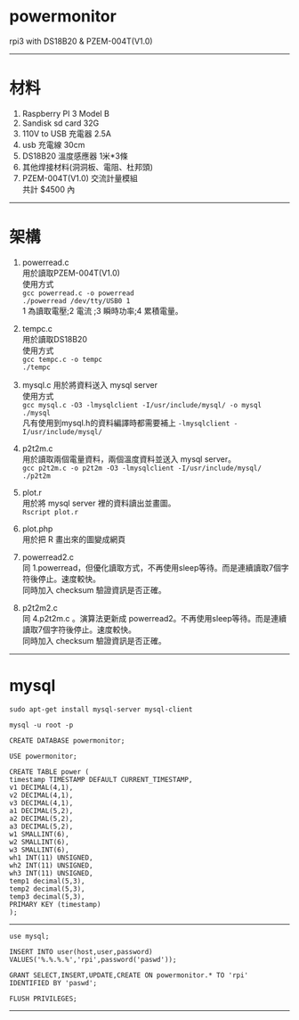 # powermonitor
rpi3 with DS18B20 & PZEM-004T(V1.0)  

---

# 材料
1. Raspberry PI 3 Model B  
2. Sandisk sd card 32G   
3. 110V to USB 充電器 2.5A  
4. usb 充電線 30cm   
5. DS18B20 溫度感應器 1米*3條   
6. 其他焊接材料(洞洞板、電阻、杜邦頭)  
7. PZEM-004T(V1.0) 交流計量模組  
共計 $4500 內  

---

# 架構
1. powerread.c   
用於讀取PZEM-004T(V1.0)  
使用方式  
`gcc powerread.c -o powerread`  
`./powerread /dev/tty/USB0 1`  
1 為讀取電壓;2 電流 ;3 瞬時功率;4 累積電量。  

2. tempc.c  
用於讀取DS18B20  
使用方式  
`gcc tempc.c -o tempc`  
`./tempc`  

3. mysql.c
用於將資料送入 mysql server  
使用方式  
`gcc mysql.c -O3 -lmysqlclient -I/usr/include/mysql/ -o mysql`  
`./mysql`  
凡有使用到mysql.h的資料編譯時都需要補上 `-lmysqlclient -I/usr/include/mysql/`  

4. p2t2m.c  
用於讀取兩個電量資料，兩個溫度資料並送入 mysql server。  
`gcc p2t2m.c -o p2t2m -O3 -lmysqlclient -I/usr/include/mysql/`  
`./p2t2m`  

5. plot.r  
用於將 mysql server 裡的資料讀出並畫圖。  
`Rscript plot.r`  

6. plot.php  
用於把 R 畫出來的圖變成網頁  

7. powerread2.c  
同 1.powerread，但優化讀取方式，不再使用sleep等待。而是連續讀取7個字符後停止。速度較快。  
同時加入 checksum 驗證資訊是否正確。  

8. p2t2m2.c  
同 4.p2t2m.c 。演算法更新成 powerread2。不再使用sleep等待。而是連續讀取7個字符後停止。速度較快。  
同時加入 checksum 驗證資訊是否正確。  

---

# mysql
`sudo apt-get install mysql-server mysql-client`  
  
`mysql -u root -p`  
  
`CREATE DATABASE powermonitor;`  
  
`USE powermonitor;`  
  
`CREATE TABLE power (`  
`timestamp TIMESTAMP DEFAULT CURRENT_TIMESTAMP, `  
`v1 DECIMAL(4,1),`  
`v2 DECIMAL(4,1),`  
`v3 DECIMAL(4,1),`  
`a1 DECIMAL(5,2),`  
`a2 DECIMAL(5,2),`  
`a3 DECIMAL(5,2),`  
`w1 SMALLINT(6),`  
`w2 SMALLINT(6),`  
`w3 SMALLINT(6),`  
`wh1 INT(11) UNSIGNED,`  
`wh2 INT(11) UNSIGNED,`  
`wh3 INT(11) UNSIGNED,`  
`temp1 decimal(5,3), `  
`temp2 decimal(5,3), `  
`temp3 decimal(5,3),`  
`PRIMARY KEY (timestamp)`  
`);`  
  
---

`use mysql;`  
  
`INSERT INTO user(host,user,password) VALUES('%.%.%.%','rpi',password('paswd'));`  
  
`GRANT SELECT,INSERT,UPDATE,CREATE ON powermonitor.* TO 'rpi' IDENTIFIED BY 'paswd';`  

`FLUSH PRIVILEGES;`  
  
---  
